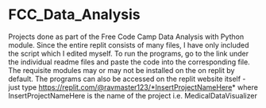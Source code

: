 # FCC_Data_Analysis
Projects done as part of the Free Code Camp Data Analysis with Python module. Since the entire replit consists of many files, I have only included the script which I edited myself. To run the programs, go to the link under the individual readme files and paste the code into the corresponding file. The requisite modules may or may not be installed on the on replit by default. The programs can also be accessed on the replit website itself - just type https://replit.com/@ravmaster123/*InsertProjectNameHere* where InsertProjectNameHere is the name of the project i.e. MedicalDataVisualizer
